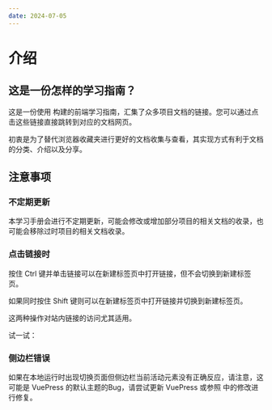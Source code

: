 ```yaml
---
date: 2024-07-05
---
```


# 介绍

## 这是一份怎样的学习指南？

这是一份使用 <guide-link text="VuePress" src="https://vuepress.vuejs.org/zh/" /> 构建的前端学习指南，汇集了众多项目文档的链接。您可以通过点击这些链接直接跳转到对应的文档网页。

初衷是为了替代浏览器收藏夹进行更好的文档收集与查看，其实现方式有利于文档的分类、介绍以及分享。

## 注意事项

### 不定期更新

本学习手册会进行不定期更新，可能会修改或增加部分项目的相关文档的收录，也可能会移除过时项目的相关文档收录。

### 点击链接时

按住 Ctrl 键并单击链接可以在新建标签页中打开链接，但不会切换到新建标签页。

如果同时按住 Shift 键则可以在新建标签页中打开链接并切换到新建标签页。

这两种操作对站内链接的访问尤其适用。

试一试：<guide-link text="点击前往首页" src="/" />

### 侧边栏错误

如果在本地运行时出现切换页面但侧边栏当前活动元素没有正确反应，请注意，这可能是 VuePress 的默认主题的Bug，请尝试更新 VuePress 或参照 <guide-link text="fix(theme-default): fix sidebar selector" src="https://github.com/vuepress/ecosystem/commit/0a29075388cb435e5f95d25dc1b54abbcd343d9a" /> 中的修改进行修复。
